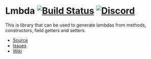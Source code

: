 # Lmbda [![Build Status](https://travis-ci.org/LanternPowered/Lmbda.svg?branch=master)](https://travis-ci.org/LanternPowered/Lmbda) [![Discord](https://img.shields.io/badge/chat-on%20discord-6E85CF.svg)](https://discord.gg/ArSrsuU)

This is library that can be used to generate lambdas from methods, constructors, field getters and setters.

* [Source]
* [Issues]
* [Wiki]

[Source]: https://github.com/LanternPowered/Lmbda
[Issues]: https://github.com/LanternPowered/Lmbda/issues
[Wiki]: https://github.com/LanternPowered/Lmbda/wiki

